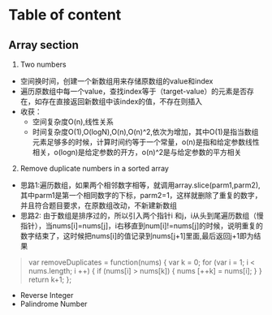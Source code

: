 # Table of content
## Array section
1. Two numbers
  - 空间换时间，创建一个新数组用来存储原数组的value和index
  - 遍历原数组中每一个value，查找index等于（target-value）的元素是否存在，如存在直接返回新数组中该index的值，不存在则插入
  - 收获：
    - 空间复杂度O(n),线性关系
    - 时间复杂度O(1),O(logN),O(n),O(n)^2,依次为增加，其中O(1)是指当数组元素足够多的时候，计算时间约等于一个常量，o(n)是指和给定参数线性相关，o(logn)是给定参数的开方，o(n)^2是与给定参数的平方相关
2. Remove duplicate numbers in a sorted array
  - 思路1:遍历数组，如果两个相邻数字相等，就调用array.slice(parm1,parm2),其中parm1是第一个相同数字的下标，parm2=1，这样就删除了重复的数字，并且符合题目要求，在原数组改动，不新建新数组
  - 思路2: 由于数组是排序过的，所以引入两个指针i 和j，i从头到尾遍历数组（慢指针），当nums[i]=nums[j]，i右移直到num[i]!=nums[j]的时候，说明重复的数字结束了，这时候把nums[i]的值记录到nums[j+1]里面,最后返回j+1即为结果
> var removeDuplicates = function(nums) {
     var k = 0;
    for (var i = 1; i < nums.length; i ++) {
        if (nums[i] > nums[k]) {
            nums [++k] = nums[i];
        }
    }
    return k+1;
};


- Reverse Integer   
- Palindrome Number   
